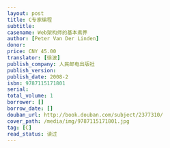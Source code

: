```yaml
---
layout: post
title: C专家编程
subtitle: 
casename: Web架构师的基本素养
author: [Peter Van Der Linden]
donor: 
price: CNY 45.00
translator: [徐波]
publish_company: 人民邮电出版社
publish_version: 
publish_date: 2008-2
isbn: 9787115171801
serial: 
total_volume: 1
borrower: []
borrow_date: []
douban_url: http://book.douban.com/subject/2377310/
cover_path: /media/img/9787115171801.jpg
tag: [C]
read_status: 读过
---
```

